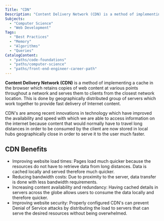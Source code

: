 ```yaml
---
Title: "CDN"
Description: "Content Delivery Network (CDN) is a method of implementing a cache in the browser which retains copies of web content at various points throughout a network and serves them to clients from the closest network location. This is done by geographically distributed group of servers which work together to provide fast delivery of Internet content. CDNs are among recent innovations in technology which have improved the availability and speed with which we are able to access information on the internet because content that would normally have to travel long distances in order to be consumed by the client are now stored in local hubs geographically close in order to serve it to the user much faster."
Subjects:
  - "Computer Science"
  - "Web Development"
Tags:
  - "Best Practices"
  - "Memory"
  - "Algorithms"
  - "Queries"
CatalogContent:
  - "paths/code-foundations"
  - "paths/computer-science"
  - "paths/front-end-engineer-career-path"
---
```


**Content Delivery Network (CDN)** is a method of implementing a cache in the browser which retains copies of web content at various points throughout a network and serves them to clients from the closest network location. This is done by geographically distributed group of servers which work together to provide fast delivery of Internet content.

CDN's are among recent innovations in technology which have improved the availability and speed with which we are able to access information on the internet because content that would normally have to travel long distances in order to be consumed by the client are now stored in local hubs geographically close in order to serve it to the user much faster.

## CDN Benefits

- Improving website load times: Pages load much quicker because the resources do not have to retrieve data from long distances. Data is cached locally and served therefore much quicker.
- Reducing bandwidth costs: Due to proximity to the server, data transfer is done with less bandwidth requirements.
- Increasing content availability and redundancy: Having cached details in servers across the globe allows users to consume the data locally and therefore quicker.
- Improving website security: Properly configured CDN's can prevent Denial of Service attacks by distributing the load to servers that can serve the desired resources without being overwhelmed.
